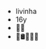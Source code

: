 - livinha
- 16y
- 💍🧿
- 🐎🛢️🤾🏽‍♀️
  
  


<!---
Lilica777/Lilica777 is a ✨ special ✨ repository because its `README.md` (this file) appears on your GitHub profile.
You can click the Preview link to take a look at your changes.
--->
